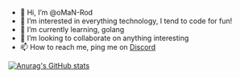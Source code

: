 - 👋 Hi, I’m @oMaN-Rod
- 👀 I’m interested in everything technology, I tend to code for fun!
- 🌱 I’m currently learning, golang
- 💞️ I’m looking to collaborate on anything interesting
- 📫 How to reach me, ping me on [Discord](https://discordapp.com/users/oMaN#6895)

[![Anurag's GitHub stats](https://github-readme-stats.vercel.app/api?username=oMaN-Rod)](https://github.com/anuraghazra/github-readme-stats)


